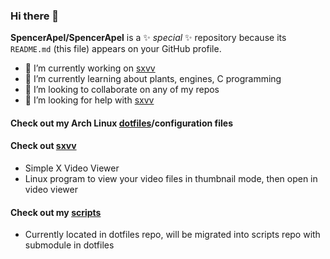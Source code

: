 ### Hi there 👋

**SpencerApel/SpencerApel** is a ✨ _special_ ✨ repository because its `README.md` (this file) appears on your GitHub profile.

- 🔭 I’m currently working on [sxvv](https://github.com/SpencerApel/sxvv)
- 🌱 I’m currently learning about plants, engines, C programming
- 👯 I’m looking to collaborate on any of my repos
- 🤔 I’m looking for help with [sxvv](https://github.com/SpencerApel/sxvv)

#### Check out my Arch Linux [dotfiles](https://github.com/SpencerApel/dotfiles)/configuration files
#### Check out [sxvv](https://github.com/SpencerApel/sxvv)
- Simple X Video Viewer
- Linux program to view your video files in thumbnail mode, then open in video viewer

#### Check out my [scripts](https://github.com/SpencerApel/dotfiles/tree/master/.local/bin)
- Currently located in dotfiles repo, will be migrated into scripts repo with submodule in dotfiles
